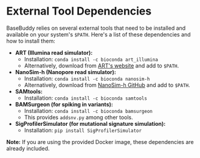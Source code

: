 # External Tool Dependencies

BaseBuddy relies on several external tools that need to be installed and available on your system's `$PATH`. Here's a list of these dependencies and how to install them:

*   **ART (Illumina read simulator):**
    *   Installation: `conda install -c bioconda art_illumina`
    *   Alternatively, download from [ART's website](https://www.niehs.nih.gov/research/resources/software/art/index.cfm) and add to `$PATH`.
*   **NanoSim-h (Nanopore read simulator):**
    *   Installation: `conda install -c bioconda nanosim-h`
    *   Alternatively, download from [NanoSim-h GitHub](https://github.com/bcgsc/NanoSim) and add to `$PATH`.
*   **SAMtools:**
    *   Installation: `conda install -c bioconda samtools`
*   **BAMSurgeon (for spiking in variants):**
    *   Installation: `conda install -c bioconda bamsurgeon`
    *   This provides `addsnv.py` among other tools.
*   **SigProfilerSimulator (for mutational signature simulation):**
    *   Installation: `pip install SigProfilerSimulator`

**Note:** If you are using the provided Docker image, these dependencies are already included.
